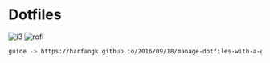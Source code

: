 # Dotfiles

![i3](https://static.maximilianschulke.com/arch/screenshots/arch-i3.png)
![rofi](https://static.maximilianschulke.com/arch/screenshots/arch-rofi.png)

```zsh
guide -> https://harfangk.github.io/2016/09/18/manage-dotfiles-with-a-git-bare-repository.html
```
